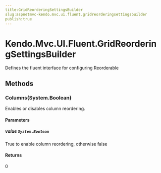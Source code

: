 ```yaml
---
title:GridReorderingSettingsBuilder
slug:aspnetmvc-kendo.mvc.ui.fluent.gridreorderingsettingsbuilder
publish:true
---
```


# Kendo.Mvc.UI.Fluent.GridReorderingSettingsBuilder
Defines the fluent interface for configuring Reorderable



## Methods

### Columns(System.Boolean)
Enables or disables column reordering.


#### Parameters

##### value `System.Boolean`
True to enable column reordering, otherwise false



#### Returns
0



